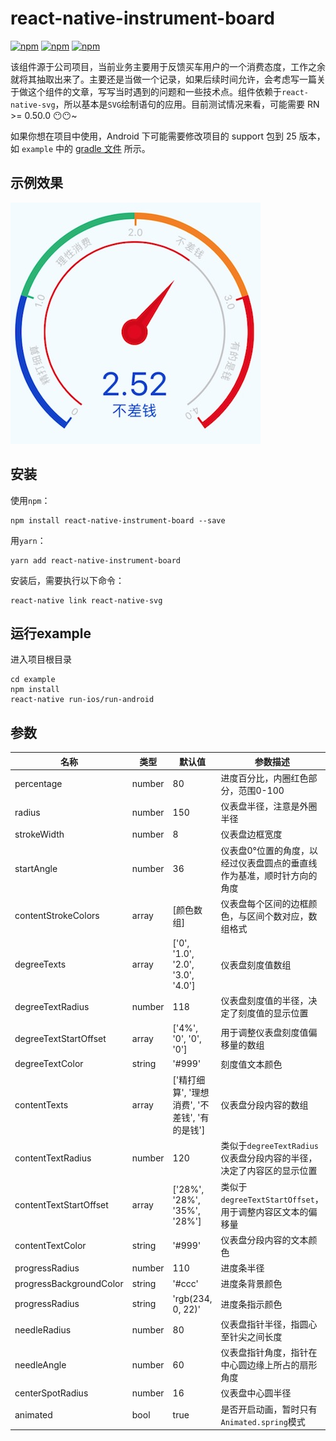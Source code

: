 # react-native-instrument-board

[![npm](https://img.shields.io/npm/v/react-native-instrument-board.svg)](https://www.npmjs.com/package/react-native-instrument-board)
[![npm](https://img.shields.io/npm/dt/react-native-instrument-board.svg)](https://www.npmjs.com/package/react-native-instrument-board)
[![npm](https://img.shields.io/npm/l/react-native-instrument-board.svg)](https://github.com/ljunb/react-native-instrument-board/blob/master/LICENSE)

该组件源于公司项目，当前业务主要用于反馈买车用户的一个消费态度，工作之余就将其抽取出来了。主要还是当做一个记录，如果后续时间允许，会考虑写一篇关于做这个组件的文章，写写当时遇到的问题和一些技术点。组件依赖于`react-native-svg`，所以基本是`SVG`绘制语句的应用。目前测试情况来看，可能需要 RN >= 0.50.0 😶😶~

如果你想在项目中使用，Android 下可能需要修改项目的 support 包到 25 版本，如 `example` 中的 [gradle 文件](https://github.com/ljunb/react-native-instrument-board/blob/master/example/android/app/build.gradle) 所示。

## 示例效果
![demo](https://github.com/ljunb/screenshots/blob/master/instrument_board.jpeg)

## 安装

使用`npm`：
```
npm install react-native-instrument-board --save
```
用`yarn`：
```
yarn add react-native-instrument-board 
```
安装后，需要执行以下命令：
```
react-native link react-native-svg
```

## 运行example
进入项目根目录
```
cd example
npm install
react-native run-ios/run-android
```

## 参数

名称              | 类型   |  默认值      | 参数描述
----------------  | ------ | -------- | -----------  
percentage             | number |  80  | 进度百分比，内圈红色部分，范围0-100
radius             | number |  150  | 仪表盘半径，注意是外圈半径 
strokeWidth              | number |   8   | 仪表盘边框宽度
startAngle         | number |   36   | 仪表盘0°位置的角度，以经过仪表盘圆点的垂直线作为基准，顺时针方向的角度
contentStrokeColors        | array |   [颜色数组]    |  仪表盘每个区间的边框颜色，与区间个数对应，数组格式
degreeTexts     | array | ['0', '1.0', '2.0', '3.0', '4.0'] | 仪表盘刻度值数组
degreeTextRadius | number | 118 | 仪表盘刻度值的半径，决定了刻度值的显示位置
degreeTextStartOffset | array | ['4%', '0', '0', '0'] | 用于调整仪表盘刻度值偏移量的数组
degreeTextColor      | string | '#999' | 刻度值文本颜色
contentTexts | array | ['精打细算', '理想消费', '不差钱', '有的是钱'] | 仪表盘分段内容的数组
contentTextRadius   | number | 120 | 类似于`degreeTextRadius`仪表盘分段内容的半径，决定了内容区的显示位置
contentTextStartOffset   | array | ['28%', '28%', '35%', '28%'] | 类似于`degreeTextStartOffset`，用于调整内容区文本的偏移量
contentTextColor  | string | '#999' | 仪表盘分段内容的文本颜色
progressRadius    | number | 110  | 进度条半径
progressBackgroundColor | string | '#ccc' | 进度条背景颜色
progressRadius    | string | 'rgb(234, 0, 22)' | 进度条指示颜色
needleRadius   | number  | 80  | 仪表盘指针半径，指圆心至针尖之间长度
needleAngle   | number  | 60  | 仪表盘指针角度，指针在中心圆边缘上所占的扇形角度
centerSpotRadius | number | 16 | 仪表盘中心圆半径
animated  | bool | true | 是否开启动画，暂时只有`Animated.spring`模式
